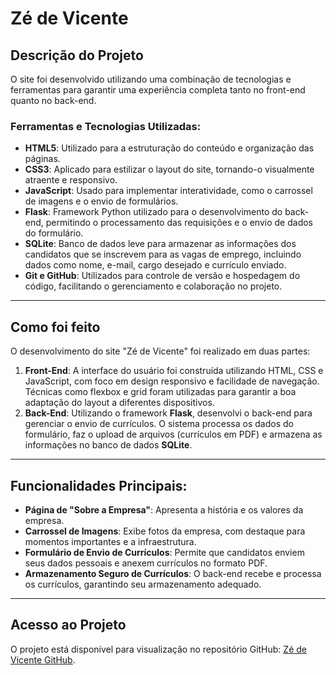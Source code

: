 # Zé de Vicente

## Descrição do Projeto
O site foi desenvolvido utilizando uma combinação de tecnologias e ferramentas para garantir uma experiência completa tanto no front-end quanto no back-end.

### Ferramentas e Tecnologias Utilizadas:
- **HTML5**: Utilizado para a estruturação do conteúdo e organização das páginas.
- **CSS3**: Aplicado para estilizar o layout do site, tornando-o visualmente atraente e responsivo.
- **JavaScript**: Usado para implementar interatividade, como o carrossel de imagens e o envio de formulários.
- **Flask**: Framework Python utilizado para o desenvolvimento do back-end, permitindo o processamento das requisições e o envio de dados do formulário.
- **SQLite**: Banco de dados leve para armazenar as informações dos candidatos que se inscrevem para as vagas de emprego, incluindo dados como nome, e-mail, cargo desejado e currículo enviado.
- **Git e GitHub**: Utilizados para controle de versão e hospedagem do código, facilitando o gerenciamento e colaboração no projeto.

---

## Como foi feito
O desenvolvimento do site "Zé de Vicente" foi realizado em duas partes:  
1. **Front-End**: A interface do usuário foi construída utilizando HTML, CSS e JavaScript, com foco em design responsivo e facilidade de navegação. Técnicas como flexbox e grid foram utilizadas para garantir a boa adaptação do layout a diferentes dispositivos.
2. **Back-End**: Utilizando o framework **Flask**, desenvolvi o back-end para gerenciar o envio de currículos. O sistema processa os dados do formulário, faz o upload de arquivos (currículos em PDF) e armazena as informações no banco de dados **SQLite**.

---

## Funcionalidades Principais:
- **Página de "Sobre a Empresa"**: Apresenta a história e os valores da empresa.
- **Carrossel de Imagens**: Exibe fotos da empresa, com destaque para momentos importantes e a infraestrutura.
- **Formulário de Envio de Currículos**: Permite que candidatos enviem seus dados pessoais e anexem currículos no formato PDF.
- **Armazenamento Seguro de Currículos**: O back-end recebe e processa os currículos, garantindo seu armazenamento adequado.

---

## Acesso ao Projeto
O projeto está disponível para visualização no repositório GitHub: [Zé de Vicente GitHub](https://github.com/biancaalvess/ze-vicente).
